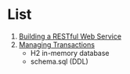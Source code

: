 # List 

1. [Building a RESTful Web Service](https://spring.io/guides/gs/rest-service/)
2. [Managing Transactions](https://spring.io/guides/gs/managing-transactions/)
    - H2 in-memory database
    - schema.sql (DDL)

